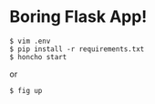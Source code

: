 Boring Flask App!
=================

    $ vim .env
    $ pip install -r requirements.txt
    $ honcho start

or

    $ fig up
